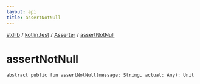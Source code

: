 ```yaml
---
layout: api
title: assertNotNull
---
```

[stdlib](../../index.html) / [kotlin.test](../index.html) / [Asserter](index.html) / [assertNotNull](assertNotNull.html)

# assertNotNull

```
abstract public fun assertNotNull(message: String, actual: Any): Unit
```
